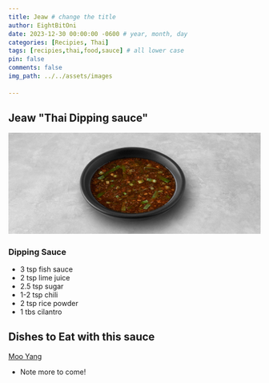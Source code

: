 ```yaml
---
title: Jeaw # change the title
author: EightBitOni
date: 2023-12-30 00:00:00 -0600 # year, month, day
categories: [Recipies, Thai]
tags: [recipies,thai,food,sauce] # all lower case
pin: false
comments: false
img_path: ../../assets/images

---
```



## Jeaw "Thai Dipping sauce"

![Jeaw](<../../assets/images/Pasted image 20220712024110.png>)

### Dipping Sauce

- 3 tsp fish sauce
- 2 tsp lime juice
- 2.5 tsp sugar
- 1-2 tsp chili
- 2 tsp rice powder
- 1 tbs cilantro

## Dishes to Eat with this sauce

[Moo Yang](../Recipies/2023-13-23-mooyang.md)


- Note
    more to come!